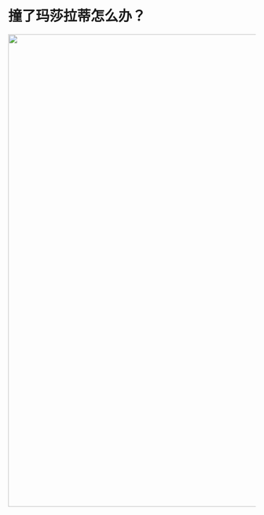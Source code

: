 # 撞了玛莎拉蒂怎么办？

<div align=center>
	<img width = '1280' height ='960' src ="../assets/other/2-4.png" alt=""/>
</div>